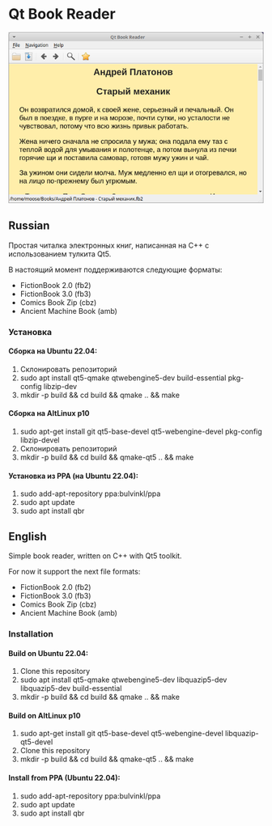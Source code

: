 # Qt Book Reader #

![Screenshot](./screenshot.png)

## Russian ##
Простая читалка электронных книг, написанная на C++ с использованием тулкита Qt5.

В настоящий момент поддерживаются следующие форматы:
* FictionBook 2.0 (fb2)
* FictionBook 3.0 (fb3)
* Comics Book Zip (cbz)
* Ancient Machine Book (amb)

### Установка ###

#### Сборка на Ubuntu 22.04: ####
1. Склонировать репозиторий
2. sudo apt install qt5-qmake qtwebengine5-dev build-essential pkg-config libzip-dev
3. mkdir -p build && cd build && qmake .. && make

#### Сборка на AltLinux p10 ####
1. sudo apt-get install git qt5-base-devel qt5-webengine-devel pkg-config libzip-devel
2. Склонировать репозиторий
3. mkdir -p build && cd build && qmake-qt5 .. && make

#### Установка из PPA (на Ubuntu 22.04): ####
1. sudo add-apt-repository ppa:bulvinkl/ppa
2. sudo apt update
3. sudo apt install qbr

## English ##
Simple book reader, written on C++ with Qt5 toolkit.

For now it support the next file formats:
* FictionBook 2.0 (fb2)
* FictionBook 3.0 (fb3)
* Comics Book Zip (cbz)
* Ancient Machine Book (amb)

### Installation ###

#### Build on Ubuntu 22.04: ####
1. Clone this repository
2. sudo apt install qt5-qmake qtwebengine5-dev libquazip5-dev libquazip5-dev build-essential
3. mkdir -p build && cd build && qmake .. && make

#### Build on AltLinux p10 ####
1. sudo apt-get install git qt5-base-devel qt5-webengine-devel libquazip-qt5-devel
2. Clone this repository
3. mkdir -p build && cd build && qmake-qt5 .. && make

#### Install from PPA (Ubuntu 22.04): ####
1. sudo add-apt-repository ppa:bulvinkl/ppa
2. sudo apt update
3. sudo apt install qbr
